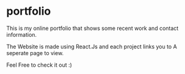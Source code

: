 # portfolio
This is my online portfolio that shows some recent work and contact information.

The Website is made using React.Js and each project links you to A seperate page to view.

Feel Free to check it out :)

